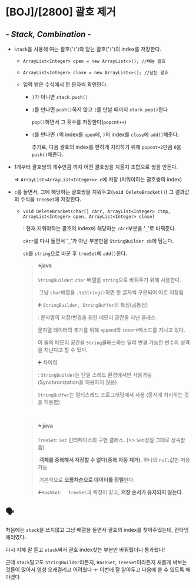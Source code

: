 # [BOJ]/[2800] 괄호 제거

## *- Stack, Combination -*

* `Stack`을 사용해 여는 괄호('`(`')와 닫는 괄호('`)`')의 index를 저장한다.  

  * `ArrayList<Integer> open = new ArrayList<>(); //여는 괄호`
  * `ArrayList<Integer> close = new ArrayList<>(); //닫는 괄호`

  * 입력 받은 수식에서 한 문자씩 확인한다.

    * `)`가 아니면 `stack.push()`

    * `)`를 만나면 `push()`하지 않고 `(`를 만날 때까지 `stack.pop()`한다

      `pop()`하면서 그 횟수를 저장한다(`popcnt++`)

    * `(`를 만나면 `(`의 index를 `open`에, `)`의 index를 `close`에 `add()`해준다.

      추가로, 다음 괄호의 index를 편하게 처리하기 위해 `popcnt+2`만큼 `0`을 `push()`해준다.

* 1개부터 괄호쌍의 개수만큼 까지 어떤 괄호쌍을 지울지 조합으로 쌍을 만든다.

  => `ArrayList<ArrayList<Integer>> c`에 저장 (지워야하는 괄호쌍의 index)

* `c`를 돌면서, 그에 해당하는 괄호쌍을 지워주고(`void DeleteBracket()`) 그 결과값의 수식을 `treeSet`에 저장한다.

  * `void DeleteBracket(char[] cArr, ArrayList<Integer> ctmp, ArrayList<Integer> open, ArrayList<Integer> close)`

    : 현재 지워야하는 괄호의 index에 해당하는 `cArr`부분을 '`_`'로 바꿔준다.

     `cArr`를 다시 돌면서 '`_`'가 아닌 부분만을 `StringBuilder sb`에 담는다.

    `sb`를 `string`으로 바꾼 후 `treeSet`에 `add()`한다.

    > **:star:java**
    >
    > `StringBuilder`: `char` 배열을 `string`으로 바꿔주기 위해 사용한다.
    >
    > ​							그냥 `char`배열을 `.toString()`하면 한 글자씩 구분되어 따로 저장됨
    >
    > :heavy_plus_sign: `StringBuilder, StringBuffer`의 특징(공통점)
    >
    > : 문자열의 저장/변경을 위한 메모리 공간을 지닌 클래스.
    >
    >  문자열 데이터의 추가를 위해 `append`와 `insert`메소드를 지니고 있다.
    >
    > 이 둘의 메모리 공간을 `String`클래스와는 달리 변경 가능한 변수의 성격을 지닌다고 할 수 있다.
    >
    > :heavy_plus_sign: 차이점
    >
    > : `StringBuilder`는 단일 스레드 환경에서만 사용가능 (Synchronization을 허용하지 않음)
    >
    > `StringBuffer`는 멀티스레드 프로그래밍에서 사용 (동시에 처리하는 것을 허용함)

    </br>

    > **:star: java**
    >
    > `TreeSet`:  `Set` 인터페이스의 구현 클래스. (=> `Set`성질 그대로 상속받음)										
    >
    > ​				**객체를 중복해서 저장할 수 없다(중복 자동 제거)**. 하나의 `null`값만 저장가능
    >
    > ​				기본적으로 **오름차순으로 데이터를 정렬**한다.
    >
    > :heavy_plus_sign:`HashSet`: `  TreeSet`과 특징이 같고, **저장 순서가 유지되지 않는다.**

## :speaking_head:

처음에는 `stack`을 쓰지않고 그냥 배열을 돌면서 괄호의 index를 찾아주었는데, 런타임에러였다.

다시 지혜 말 듣고 `stack`써서 괄호 index찾는 부분만 바꿔줬더니 통과했다!

근데 `stack`말고도 `StringBuilder`라든지, `HashSet`, `TreeSet`이라든지 새롭게 써보는 것들이 많아서 엄청 오래걸리고 어려웠다 ㅜ 이번에 잘 알아두고 다음에 쓸 수 있도록 해야겠다



